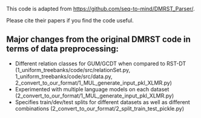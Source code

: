 This code is adapted from https://github.com/seq-to-mind/DMRST_Parser/.

Please cite their papers if you find the code useful. 


## Major changes from the original DMRST code in terms of data preprocessing:
- Different relation classes for GUM/GCDT when compared to RST-DT (1_uniform_treebanks/code/src/relationSet.py, 1_uniform_treebanks/code/src/data.py, 2_convert_to_our_format/1_MUL_generate_input_pkl_XLMR.py)
- Experimented with multiple language models on each dataset (2_convert_to_our_format/1_MUL_generate_input_pkl_XLMR.py)
- Specifies train/dev/test splits for different datasets as well as different combinations (2_convert_to_our_format/2_split_train_test_pickle.py)
